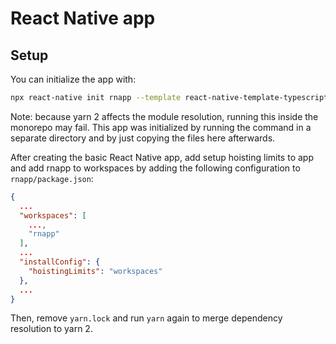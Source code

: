 # React Native app

## Setup

You can initialize the app with:

```sh
npx react-native init rnapp --template react-native-template-typescript
```

Note: because yarn 2 affects the module resolution, running this inside the
monorepo may fail. This app was initialized by running the command in a
separate directory and by just copying the files here afterwards.

After creating the basic React Native app, add setup hoisting limits to app
and add rnapp to workspaces by adding the following configuration to
`rnapp/package.json`:

```json
{
  ...
  "workspaces": [
    ...,
    "rnapp"
  ],
  ...
  "installConfig": {
    "hoistingLimits": "workspaces"
  },
  ...
}
```

Then, remove `yarn.lock` and run `yarn` again to merge dependency resolution
to yarn 2.
